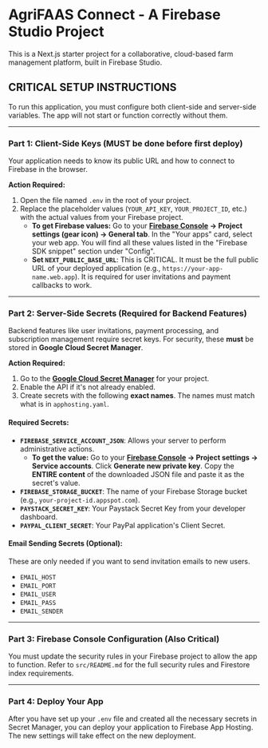 
# AgriFAAS Connect - A Firebase Studio Project

This is a Next.js starter project for a collaborative, cloud-based farm management platform, built in Firebase Studio.

## **CRITICAL SETUP INSTRUCTIONS**

To run this application, you must configure both client-side and server-side variables. The app will not start or function correctly without them.

---

### **Part 1: Client-Side Keys (MUST be done before first deploy)**

Your application needs to know its public URL and how to connect to Firebase in the browser.

**Action Required:**

1.  Open the file named `.env` in the root of your project.
2.  Replace the placeholder values (`YOUR_API_KEY`, `YOUR_PROJECT_ID`, etc.) with the actual values from your Firebase project.
    *   **To get Firebase values:** Go to your **[Firebase Console](https://console.firebase.google.com/) -> Project settings (gear icon) -> General tab**. In the "Your apps" card, select your web app. You will find all these values listed in the "Firebase SDK snippet" section under "Config".
    *   **Set `NEXT_PUBLIC_BASE_URL`**: This is CRITICAL. It must be the full public URL of your deployed application (e.g., `https://your-app-name.web.app`). It is required for user invitations and payment callbacks to work.

---

### **Part 2: Server-Side Secrets (Required for Backend Features)**

Backend features like user invitations, payment processing, and subscription management require secret keys. For security, these **must** be stored in **Google Cloud Secret Manager**.

**Action Required:**

1.  Go to the **[Google Cloud Secret Manager](https://console.cloud.google.com/security/secret-manager)** for your project.
2.  Enable the API if it's not already enabled.
3.  Create secrets with the following **exact names**. The names must match what is in `apphosting.yaml`.

#### **Required Secrets:**

*   **`FIREBASE_SERVICE_ACCOUNT_JSON`**: Allows your server to perform administrative actions.
    *   **To get the value:** Go to your **[Firebase Console](https://console.firebase.google.com/) -> Project settings -> Service accounts**. Click **Generate new private key**. Copy the **ENTIRE content** of the downloaded JSON file and paste it as the secret's value.
*   **`FIREBASE_STORAGE_BUCKET`**: The name of your Firebase Storage bucket (e.g., `your-project-id.appspot.com`).
*   **`PAYSTACK_SECRET_KEY`**: Your Paystack Secret Key from your developer dashboard.
*   **`PAYPAL_CLIENT_SECRET`**: Your PayPal application's Client Secret.

#### **Email Sending Secrets (Optional):**
These are only needed if you want to send invitation emails to new users.
*   `EMAIL_HOST`
*   `EMAIL_PORT`
*   `EMAIL_USER`
*   `EMAIL_PASS`
*   `EMAIL_SENDER`

---

### **Part 3: Firebase Console Configuration (Also Critical)**

You must update the security rules in your Firebase project to allow the app to function. Refer to `src/README.md` for the full security rules and Firestore index requirements.

---

### **Part 4: Deploy Your App**

After you have set up your `.env` file and created all the necessary secrets in Secret Manager, you can deploy your application to Firebase App Hosting. The new settings will take effect on the new deployment.
